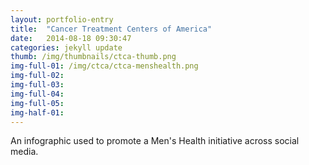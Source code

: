 ```yaml
---
layout: portfolio-entry
title:  "Cancer Treatment Centers of America"
date:   2014-08-18 09:30:47
categories: jekyll update
thumb: /img/thumbnails/ctca-thumb.png
img-full-01: /img/ctca/ctca-menshealth.png
img-full-02:
img-full-03:
img-full-04:
img-full-05:
img-half-01:
---
```


An infographic used to promote a Men's Health initiative across social media.


[jekyll-gh]: https://github.com/jekyll/jekyll
[jekyll]:    http://jekyllrb.com
